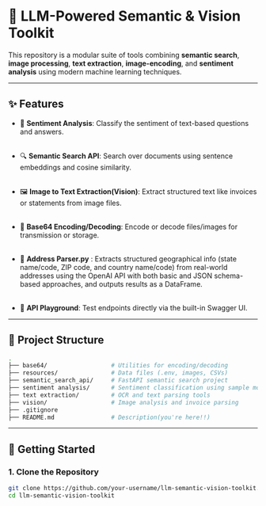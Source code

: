 # 🧠 LLM-Powered Semantic & Vision Toolkit

This repository is a modular suite of tools combining **semantic search**, **image processing**, **text extraction**, **image-encoding**, and **sentiment analysis** using modern machine learning techniques.

---
## ✨ Features
- 🧠 **Sentiment Analysis**: Classify the sentiment of text-based questions and answers.<br><br>
- 🔍 **Semantic Search API**: Search over documents using sentence embeddings and cosine similarity.<br><br>

- 🖼️ **Image to Text Extraction(Vision)**: Extract structured text like invoices or statements from image files.<br><br>

- 🧬 **Base64 Encoding/Decoding**: Encode or decode files/images for transmission or storage.<br><br>

- 📍 **Address Parser.py** : Extracts structured geographical info (state name/code, ZIP code, and country name/code) from real-world addresses using the OpenAI API with both basic and JSON schema-based approaches, and outputs results as a DataFrame.<br><br>
- 🧪 **API Playground**: Test endpoints directly via the built-in Swagger UI.
---

## 📂 Project Structure

```bash
.
├── base64/                  # Utilities for encoding/decoding
├── resources/               # Data files (.env, images, CSVs)
├── semantic_search_api/     # FastAPI semantic search project
├── sentiment analysis/      # Sentiment classification using sample movie reviews
├── text extraction/         # OCR and text parsing tools
├── vision/                  # Image analysis and invoice parsing
├── .gitignore
├── README.md                # Description(you're here!!)

```
---
## 🚀 Getting Started

### 1. Clone the Repository

```bash
git clone https://github.com/your-username/llm-semantic-vision-toolkit.git
cd llm-semantic-vision-toolkit
```
